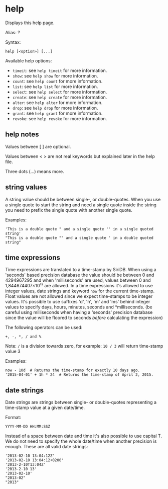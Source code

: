 help
====

Displays this help page.

Alias: ?

Syntax: 

    help [<option>] [...]

Available help options:

- `timeit`: see `help timeit` for more information.
- `show`: see `help show` for more information.
- `count`: see `help count` for more information.
- `list`: see `help list` for more information.
- `select`: see `help select` for more information.
- `create`: see `help create` for more information.
- `alter`: see `help alter` for more information.
- `drop`: see `help drop` for more information.
- `grant`: see `help grant` for more information.
- `revoke`: see `help revoke` for more information.

help notes
----------
Values between [ ] are optional.

Values between < > are not real keywords but explained later in the help file.

Three dots (...) means more.

string values
-------------
A string value should be between single-, or double-quotes. When you use a single quote to start the string and need a single quote inside the string you need to prefix the single quote with another single quote.

Examples:

	'This is a double quote " and a single quote '' in a single quoted string'
	"This is a double quote "" and a single quote ' in a double quoted string"

time expressions
----------------
Time expressions are translated to a time-stamp by SiriDB. When using a 'seconds' based precision database the value should be between 0 and 4294967295 and when 'milliseconds' are used, values between 0 and 1,844674407×10¹⁹ are allowed. In a time expressions it's allowed to use integer values, date strings and keyword `now` for the current time-stamp. Float values are not allowed since we expect time-stamps to be integer values. It's possible to use suffixes 'd', 'h', 'm' and 'ms' behind integer values to specify days, hours, minutes, seconds and \*milliseconds. (be careful using milliseconds when having a 'seconds' precision database since the value will be floored to seconds *before* calculating the expression) 

The following operators can be used:
	
	+, -, *, / and %

Note: `/` is a division towards zero, for example: `10 / 3` will return time-stamp value 3

Examples:

	now - 10d  # Returns the time-stamp for exactly 10 days ago.
	'2015-04-01' + 1h * 24  # Returns the time-stamp of April 2, 2015.
	
date strings
------------
Date strings are strings between single- or double-quotes representing a time-stamp value at a given date/time.

Format:

	YYYY-MM-DD HH:MM:SSZ
	
Instead of a space between date and time it's also possible to use capital T.
We do not need to specify the whole date/time when another precision is enough.
These are all valid date strings:

	'2013-02-10 13:04:12Z'
	'2013-02-10 13:04:12+0200'
	'2013-2-10T13:04Z'
	'2013-2-10 13'
	'2013-02-10'
	"2013-02"
	"2013"
